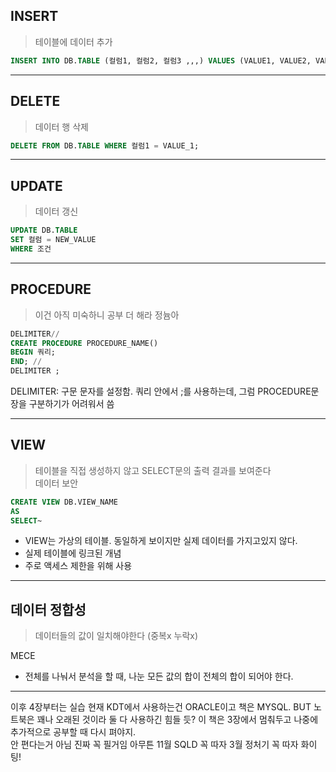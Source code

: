 ## INSERT
> 테이블에 데이터 추가
```SQL
INSERT INTO DB.TABLE (컬럼1, 컬럼2, 컬럼3 ,,,) VALUES (VALUE1, VALUE2, VALUE3 ,,,), (VALUE_A, VALUE_B, VALUE_C ,,,);
```
---

## DELETE
> 데이터 행 삭제
```SQL
DELETE FROM DB.TABLE WHERE 컬럼1 = VALUE_1;
```
---

## UPDATE
> 데이터 갱신
```SQL
UPDATE DB.TABLE
SET 컬럼 = NEW_VALUE
WHERE 조건
```
---

## PROCEDURE
> 이건 아직 미숙하니 공부 더 해라 정늄아
```SQL
DELIMITER//
CREATE PROCEDURE PROCEDURE_NAME()
BEGIN 쿼리;
END; //
DELIMITER ;
```
DELIMITER: 구문 문자를 설정함. 쿼리 안에서 ;를 사용하는데, 그럼 PROCEDURE문장을 구분하기가 어려워서 씀

---

## VIEW
> 테이블을 직접 생성하지 않고 SELECT문의 출력 결과를 보여준다   
> 데이터 보안
```SQL
CREATE VIEW DB.VIEW_NAME
AS
SELECT~
```
- VIEW는 가상의 테이블. 동일하게 보이지만 실제 데이터를 가지고있지 않다.
- 실제 테이블에 링크된 개념
- 주로 액세스 제한을 위해 사용
---

## 데이터 정합성
> 데이터들의 값이 일치해야한다 (중복x 누락x)

MECE
- 전체를 나눠서 분석을 할 때, 나눈 모든 값의 합이 전체의 합이 되어야 한다.
---

이후 4장부터는 실습
현재 KDT에서 사용하는건 ORACLE이고 책은 MYSQL. BUT 노트북은 꽤나 오래된 것이라 둘 다 사용하긴 힘들 듯?
이 책은 3장에서 멈춰두고 나중에 추가적으로 공부할 때 다시 펴야지.   
안 편다는거 아님 진짜 꼭 필거임
아무튼 11월 SQLD 꼭 따자
3월 정처기 꼭 따자
화이팅!